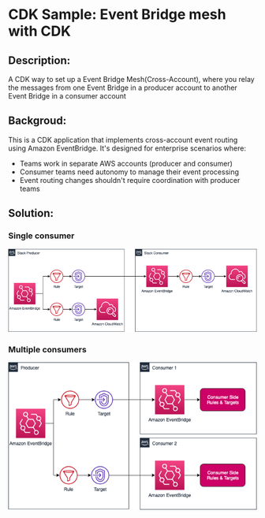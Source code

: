 # CDK Sample: Event Bridge mesh with CDK

## Description:
A CDK way to set up a Event Bridge Mesh(Cross-Account), where you relay the messages from one Event Bridge in a producer account to another Event Bridge in a consumer account

## Backgroud:
This is a CDK application that implements cross-account event routing using Amazon EventBridge. It's designed for enterprise scenarios where:

- Teams work in separate AWS accounts (producer and consumer)
- Consumer teams need autonomy to manage their event processing
- Event routing changes shouldn't require coordination with producer teams

## Solution:

### Single consumer
![architecture](./images/single-consumer.png)

### Multiple consumers
![architecture](./images/multi-consumers.png)
